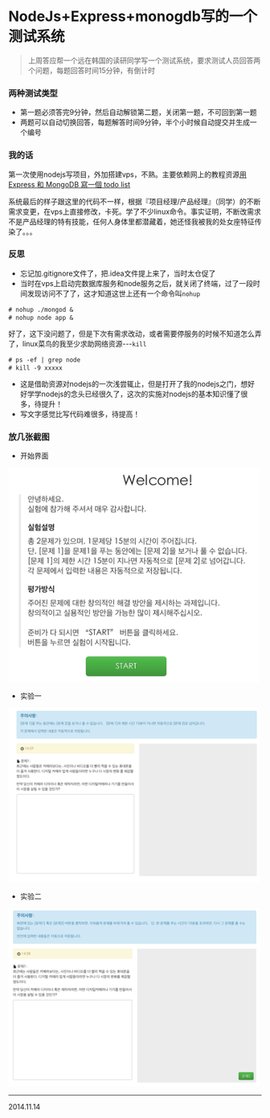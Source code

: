 # NodeJs+Express+monogdb写的一个测试系统

> 上周答应帮一个远在韩国的读研同学写一个测试系统，要求测试人员回答两个问题，每题回答时间15分钟，有倒计时

### 两种测试类型

* 第一题必须答完9分钟，然后自动解锁第二题，关闭第一题，不可回到第一题
* 两题可以自动切换回答，每题解答时间9分钟，半个小时候自动提交并生成一个编号

### 我的话

第一次使用nodejs写项目，外加搭建vps，不熟。主要依赖网上的教程资源[用 Express 和 MongoDB 寫一個 todo list](http://dreamerslab.com/blog/tw/write-a-todo-list-with-express-and-mongodb/)

系统最后的样子跟这里的代码不一样，根据『项目经理/产品经理』（同学）的不断需求变更，在vps上直接修改，卡死。学了不少linux命令。事实证明，不断改需求不是产品经理的特有技能，任何人身体里都潜藏着，她还怪我被我的处女座特征传染了。。。

### 反思

* 忘记加.gitignore文件了，把.idea文件提上来了，当时太仓促了
* 当时在vps上启动完数据库服务和node服务之后，就关闭了终端，过了一段时间发现访问不了了，这才知道这世上还有一个命令叫`nohup`

```shell
# nohup ./mongod &
# nohup node app &
```
好了，这下没问题了，但是下次有需求改动，或者需要停服务的时候不知道怎么弄了，linux菜鸟的我至少求助网络资源---`kill`
```shell
# ps -ef | grep node
# kill -9 xxxxx
```

* 这是借助资源对nodejs的一次浅尝辄止，但是打开了我的nodejs之门，想好好学学nodejs的念头已经很久了，这次的实施对nodejs的基本知识懂了很多，待提升！
* 写文字感觉比写代码难很多，待提高！

### 放几张截图

* 开始界面

<img src="welcome.png" alt="开始界面" width="500px" />

* 实验一

<img src="test1.png" alt="实验一" width="500px" />

* 实验二

<img src="test2.png" alt="实验二" width="500px" />

----------------------
2014.11.14
